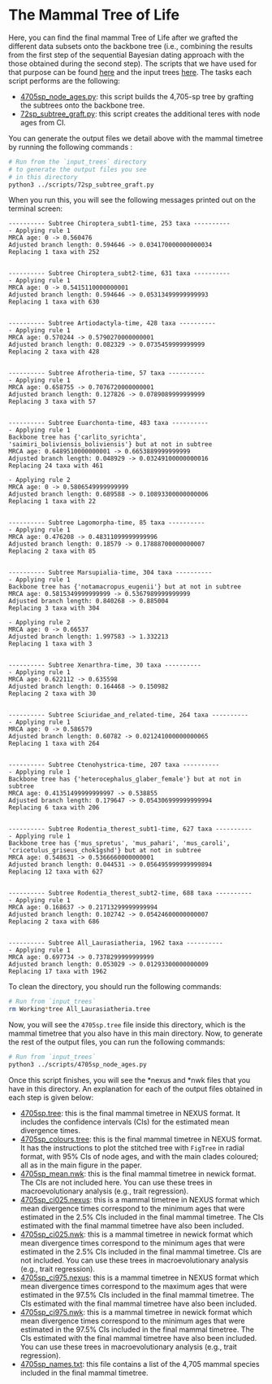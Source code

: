 # The Mammal Tree of Life 
Here, you can find the final mammal Tree of Life after we grafted the different 
data subsets onto the backbone tree (i.e., combining the results from the first step 
of the sequential Bayesian dating approach with the those obtained during the 
second step). The scripts that we have used for that purpose can be found
[here](scripts) and the input trees [here](input_trees). The tasks each script performs are the following:   

   * [4705sp_node_ages.py](scripts/4705sp_node_ages.py): this script builds the 4,705-sp tree by grafting the subtrees onto
   the backbone tree.   
   * [72sp_subtree_graft.py](scripts/72sp_subtree_graft.py): this script creates the additional teres with node ages from CI.   

You can generate the output files we detail above with the mammal timetree 
by running the following commands :

```sh 
# Run from the `input_trees` directory
# to generate the output files you see
# in this directory 
python3 ../scripts/72sp_subtree_graft.py
```

When you run this, you will see the following messages
printed out on the terminal screen:

```
---------- Subtree Chiroptera_subt1-time, 253 taxa ----------
- Applying rule 1
MRCA age: 0 -> 0.560476
Adjusted branch length: 0.594646 -> 0.034170000000000034
Replacing 1 taxa with 252


---------- Subtree Chiroptera_subt2-time, 631 taxa ----------
- Applying rule 1
MRCA age: 0 -> 0.5415110000000001
Adjusted branch length: 0.594646 -> 0.05313499999999993
Replacing 1 taxa with 630


---------- Subtree Artiodactyla-time, 428 taxa ----------
- Applying rule 1
MRCA age: 0.570244 -> 0.5790270000000001
Adjusted branch length: 0.082329 -> 0.0735459999999999
Replacing 2 taxa with 428


---------- Subtree Afrotheria-time, 57 taxa ----------
- Applying rule 1
MRCA age: 0.658755 -> 0.7076720000000001
Adjusted branch length: 0.127826 -> 0.0789089999999999
Replacing 3 taxa with 57


---------- Subtree Euarchonta-time, 483 taxa ----------
- Applying rule 1
Backbone tree has {'carlito_syrichta', 'saimiri_boliviensis_boliviensis'} but at not in subtree
MRCA age: 0.6489510000000001 -> 0.6653889999999999
Adjusted branch length: 0.048929 -> 0.03249100000000016
Replacing 24 taxa with 461

- Applying rule 2
MRCA age: 0 -> 0.5806549999999999
Adjusted branch length: 0.689588 -> 0.10893300000000006
Replacing 1 taxa with 22


---------- Subtree Lagomorpha-time, 85 taxa ----------
- Applying rule 1
MRCA age: 0.476208 -> 0.48311099999999996
Adjusted branch length: 0.18579 -> 0.17888700000000007
Replacing 2 taxa with 85


---------- Subtree Marsupialia-time, 304 taxa ----------
- Applying rule 1
Backbone tree has {'notamacropus_eugenii'} but at not in subtree
MRCA age: 0.5815349999999999 -> 0.5367989999999999
Adjusted branch length: 0.840268 -> 0.885004
Replacing 3 taxa with 304

- Applying rule 2
MRCA age: 0 -> 0.66537
Adjusted branch length: 1.997583 -> 1.332213
Replacing 1 taxa with 3


---------- Subtree Xenarthra-time, 30 taxa ----------
- Applying rule 1
MRCA age: 0.622112 -> 0.635598
Adjusted branch length: 0.164468 -> 0.150982
Replacing 2 taxa with 30


---------- Subtree Sciuridae_and_related-time, 264 taxa ----------
- Applying rule 1
MRCA age: 0 -> 0.586579
Adjusted branch length: 0.60782 -> 0.021241000000000065
Replacing 1 taxa with 264


---------- Subtree Ctenohystrica-time, 207 taxa ----------
- Applying rule 1
Backbone tree has {'heterocephalus_glaber_female'} but at not in subtree
MRCA age: 0.41351499999999997 -> 0.538855
Adjusted branch length: 0.179647 -> 0.054306999999999994
Replacing 6 taxa with 206


---------- Subtree Rodentia_therest_subt1-time, 627 taxa ----------
- Applying rule 1
Backbone tree has {'mus_spretus', 'mus_pahari', 'mus_caroli', 'cricetulus_griseus_chok1gshd'} but at not in subtree
MRCA age: 0.548631 -> 0.5366660000000001
Adjusted branch length: 0.044531 -> 0.056495999999999894
Replacing 12 taxa with 627


---------- Subtree Rodentia_therest_subt2-time, 688 taxa ----------
- Applying rule 1
MRCA age: 0.168637 -> 0.21713299999999994
Adjusted branch length: 0.102742 -> 0.05424600000000007
Replacing 2 taxa with 686


---------- Subtree All_Laurasiatheria, 1962 taxa ----------
- Applying rule 1
MRCA age: 0.697734 -> 0.7378299999999999
Adjusted branch length: 0.053029 -> 0.01293300000000009
Replacing 17 taxa with 1962
```

To clean the directory, you should run the following commands:

```sh
# Run from `input_trees` 
rm Working*tree All_Laurasiatheria.tree
```

Now, you will see the `4705sp.tree` file inside this directory, which 
is the mammal timetree that you also have in this main directory. Now,
to generate the rest of the output files, you can run the following 
commands: 

```sh 
# Run from `input_trees` 
python3 ../scripts/4705sp_node_ages.py
```

Once this script finishes, you will see the *nexus and *nwk files 
that you have in this directory.
An explanation for each of the output files obtained in each step
is given below:   

  * [4705sp.tree](4705sp.tree): this is the final mammal timetree in NEXUS format. It includes the confidence intervals (CIs) for the
  estimated mean divergence times.   
  * [4705sp_colours.tree](4705sp_colours.tree): this is the final mammal timetree in NEXUS format. It has the instructions to plot the 
  stitched tree with `FigTree` in radial format, with 95% CIs of node ages, and with the main clades coloured; all as in the
  main figure in the paper.   
  * [4705sp_mean.nwk](4705sp_mean.nwk): this is the final mammal timetree in newick format. The CIs are not included here. You can
  use these trees in macroevolutionary analysis (e.g., trait regression).   
  * [4705sp_ci025.nexus](4705sp_ci025.nexus): this is a mammal timetree in NEXUS format which mean divergence times correspond to the minimum
  ages that were estimated in the 2.5% CIs included in the final mammal timetree. The CIs
  estimated with the final mammal timetree have also been included.   
  * [4705sp_ci025.nwk](4705sp_ci025.nwk): this is a mammal timetree in newick format which mean divergence times correspond to the minimum
  ages that were estimated in the 2.5% CIs included in the final mammal timetree. CIs are not included. You can
  use these trees in macroevolutionary analysis (e.g., trait regression).   
  * [4705sp_ci975.nexus](4705sp_ci975.nexus): this is a mammal timetree in NEXUS format which mean divergence times correspond to the maximum
  ages that were estimated in the 97.5% CIs included in the final mammal timetree. The CIs
  estimated with the final mammal timetree have also been included.   
  * [4705sp_ci975.nwk](4705sp_ci975.nwk): this is a mammal timetree in newick format which mean divergence times correspond to the minimum
  ages that were estimated in the 97.5% CIs included in the final mammal timetree. The CIs
  estimated with the final mammal timetree have also been included. You can
  use these trees in macroevolutionary analysis (e.g., trait regression).   
  * [4705sp_names.txt](4705sp_names.txt): this file contains a list of the 4,705 mammal species included in the final mammal timetree.   

